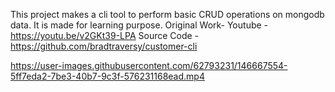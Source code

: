 This project makes a cli tool to perform basic CRUD operations on mongodb data.
It is made for learning purpose.
Original Work- 
Youtube - https://youtu.be/v2GKt39-LPA
Source Code - https://github.com/bradtraversy/customer-cli

https://user-images.githubusercontent.com/62793231/146667554-5ff7eda2-7be3-40b7-9c3f-576231168ead.mp4

